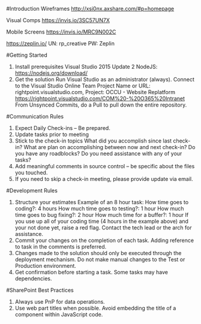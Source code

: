 #Introduction 
Wireframes
http://xsi0nx.axshare.com/#p=homepage 

Visual Comps
https://invis.io/3SC57UN7X

Mobile Screens
https://invis.io/MRC9N002C

https://zeplin.io/
UN: rp_creative
PW: Zeplin


#Getting Started
1. Install prerequisites
    Visual Studio 2015 Update 2
    NodeJS: https://nodejs.org/download/
2. Get the solution
    Run Visual Studio as an administrator (always).
    Connect to the Visual Studio Online Team Project
    Name or URL: rightpoint.visualstudio.com, Project: OCCU - Website Replatform https://rightpoint.visualstudio.com/COM%20-%20O365%20Intranet
    From Unsynced Commits, do a Pull to pull down the entire repository.

#Communication Rules
1. Expect Daily Check-ins – Be prepared.
2. Update tasks prior to meeting
3. Stick to the check-in topics
        What did you accomplish since last check-in?
        What are plan on accomplishing between now and next check-in?
        Do you have any roadblocks?
        Do you need assistance with any of your tasks?
8. Add meaningful comments in source control – be specific about the files you touched.
9. If you need to skip a check-in meeting, please provide update via email.


#Development Rules
1. Structure your estimates
    Example of an 8 hour task:
        How time goes to coding?: 4 hours
        How much time goes to testing?: 1 hour
        How much time goes to bug fixing?: 2 hour
        How much time for a buffer?: 1 hour
        If you use up all of your coding time (4 hours in the example above) and your not done yet, raise a red flag.  Contact the tech lead or the arch for assistance.  
2. Commit your changes on the completion of each task.  Adding reference to task in the comments is preferred.
3. Changes made to the solution should only be executed through the deployment mechanism.  Do not make manual changes to the Test or Production environment.
4. Get confirmation before starting a task.  Some tasks may have dependencies.

#SharePoint Best Practices
1. Always use PnP for data operations.
2. Use web part titles when possible.  Avoid embedding the title of a component within JavaScript code.